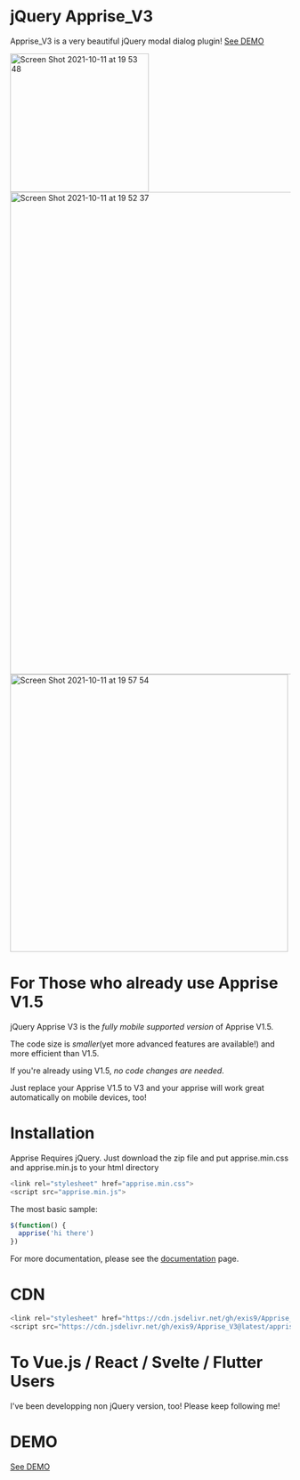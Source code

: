 # jQuery Apprise_V3

Apprise_V3 is a very beautiful jQuery modal dialog plugin! [See DEMO](https://exis9.github.io/Apprise_V3/sample.html)

<img width="249" alt="Screen Shot 2021-10-11 at 19 53 48" src="https://user-images.githubusercontent.com/91220554/136864617-140374cf-6518-40d4-a79e-dd699b08bee5.png">


<img width="867" alt="Screen Shot 2021-10-11 at 19 52 37" src="https://user-images.githubusercontent.com/91220554/136864552-c1c162b3-f540-449d-8e7d-82cbdc9f7e48.png">

<img width="499" alt="Screen Shot 2021-10-11 at 19 57 54" src="https://user-images.githubusercontent.com/91220554/136864925-b4754271-0699-430f-94e8-d434a30a7124.png">





# For Those who already use Apprise V1.5

jQuery Apprise V3 is the *fully mobile supported version* of Apprise V1.5.

The code size is *smaller*(yet more advanced features are available!) and more efficient than V1.5.

If you're already using V1.5, *no code changes are needed*. 

Just replace your Apprise V1.5 to V3 and your apprise will work great automatically on mobile devices, too!


# Installation

Apprise Requires jQuery. 
Just download the zip file and put apprise.min.css and apprise.min.js to your html directory

```js
<link rel="stylesheet" href="apprise.min.css">
<script src="apprise.min.js">
```
The most basic sample:

```js
$(function() {
  apprise('hi there')
})
```

For more documentation, please see the [documentation](https://exis9.github.io/Apprise_V3/sample.html) page.

# CDN

```js
<link rel="stylesheet" href="https://cdn.jsdelivr.net/gh/exis9/Apprise_V3@latest/apprise.min.css">
<script src="https://cdn.jsdelivr.net/gh/exis9/Apprise_V3@latest/apprise.min.js">
```

# To Vue.js / React / Svelte / Flutter Users

I've been developping non jQuery version, too! Please keep following me!


# DEMO

[See DEMO](https://exis9.github.io/Apprise_V3/sample.html)
